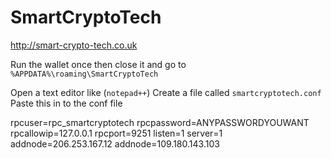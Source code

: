 # SmartCryptoTech
http://smart-crypto-tech.co.uk




Run the wallet once then close it and go to `%APPDATA%\roaming\SmartCryptoTech`

Open a text editor like (`notepad++`)
Create a file called `smartcryptotech.conf`
Paste this in to the conf file 

rpcuser=rpc_smartcryptotech
rpcpassword=ANYPASSWORDYOUWANT
rpcallowip=127.0.0.1
rpcport=9251
listen=1
server=1
addnode=206.253.167.12
addnode=109.180.143.103
